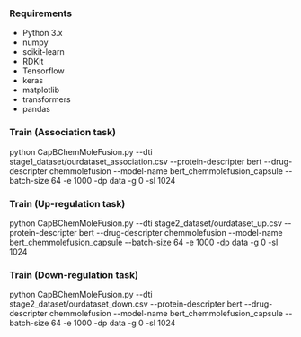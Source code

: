 
### Requirements

- Python 3.x
- numpy
- scikit-learn
- RDKit
- Tensorflow
- keras
- matplotlib
- transformers
- pandas

### Train (Association task)

python CapBChemMoleFusion.py --dti stage1_dataset/ourdataset_association.csv --protein-descripter bert --drug-descripter chemmolefusion --model-name bert_chemmolefusion_capsule --batch-size 64 -e 1000 -dp data -g 0 -sl 1024

### Train (Up-regulation task)

python CapBChemMoleFusion.py --dti stage2_dataset/ourdataset_up.csv --protein-descripter bert --drug-descripter chemmolefusion --model-name bert_chemmolefusion_capsule --batch-size 64 -e 1000 -dp data -g 0 -sl 1024

### Train (Down-regulation task)

python CapBChemMoleFusion.py --dti stage2_dataset/ourdataset_down.csv --protein-descripter bert --drug-descripter chemmolefusion --model-name bert_chemmolefusion_capsule --batch-size 64 -e 1000 -dp data -g 0 -sl 1024
